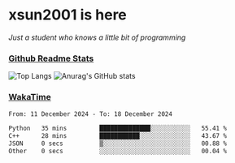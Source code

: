 # xsun2001 is here

*Just a student who knows a little bit of programming*

### [Github Readme Stats](https://github.com/anuraghazra/github-readme-stats)

![Top Langs](https://github-readme-stats.vercel.app/api/top-langs/?username=xsun2001&layout=compact&theme=radical) ![Anurag's GitHub stats](https://github-readme-stats.vercel.app/api?username=xsun2001&show_icons=true&theme=radical)

### [WakaTime](https://wakatime.com)

<!--START_SECTION:waka-->

```txt
From: 11 December 2024 - To: 18 December 2024

Python   35 mins         ██████████████░░░░░░░░░░░   55.41 %
C++      28 mins         ███████████░░░░░░░░░░░░░░   43.67 %
JSON     0 secs          ▒░░░░░░░░░░░░░░░░░░░░░░░░   00.88 %
Other    0 secs          ░░░░░░░░░░░░░░░░░░░░░░░░░   00.04 %
```

<!--END_SECTION:waka-->
